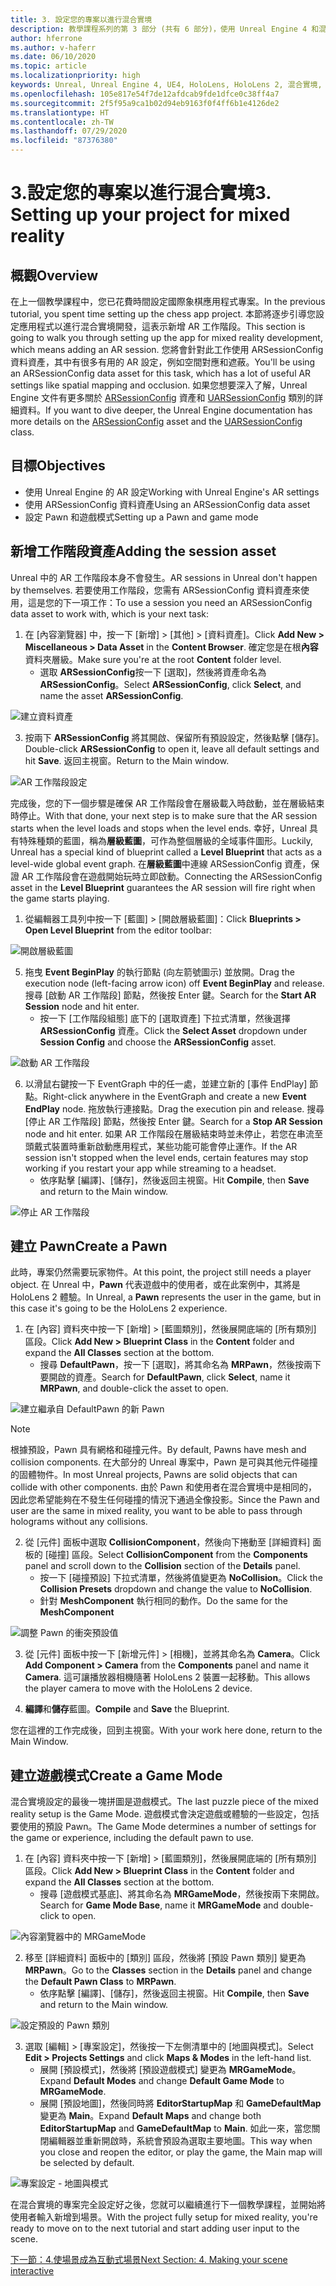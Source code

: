 ```yaml
---
title: 3. 設定您的專案以進行混合實境
description: 教學課程系列的第 3 部分 (共有 6 部分)，使用 Unreal Engine 4 和混合實境工具組 UX 工具外掛程式來建置簡單的國際象棋應用程式
author: hferrone
ms.author: v-haferr
ms.date: 06/10/2020
ms.topic: article
ms.localizationpriority: high
keywords: Unreal, Unreal Engine 4, UE4, HoloLens, HoloLens 2, 混合實境, 教學課程, 開始使用, mrtk, uxt, UX 工具, 文件
ms.openlocfilehash: 105e817e54f7de12afdcab9fde1dfce0c38ff4a7
ms.sourcegitcommit: 2f5f95a9ca1b02d94eb9163f0f4ff6b1e4126de2
ms.translationtype: HT
ms.contentlocale: zh-TW
ms.lasthandoff: 07/29/2020
ms.locfileid: "87376380"
---
```

# <a name="3-setting-up-your-project-for-mixed-reality"></a><span data-ttu-id="f2383-104">3.設定您的專案以進行混合實境</span><span class="sxs-lookup"><span data-stu-id="f2383-104">3. Setting up your project for mixed reality</span></span>

## <a name="overview"></a><span data-ttu-id="f2383-105">概觀</span><span class="sxs-lookup"><span data-stu-id="f2383-105">Overview</span></span>

<span data-ttu-id="f2383-106">在上一個教學課程中，您已花費時間設定國際象棋應用程式專案。</span><span class="sxs-lookup"><span data-stu-id="f2383-106">In the previous tutorial, you spent time setting up the chess app project.</span></span> <span data-ttu-id="f2383-107">本節將逐步引導您設定應用程式以進行混合實境開發，這表示新增 AR 工作階段。</span><span class="sxs-lookup"><span data-stu-id="f2383-107">This section is going to walk you through setting up the app for mixed reality development, which means adding an AR session.</span></span> <span data-ttu-id="f2383-108">您將會針對此工作使用 ARSessionConfig 資料資產，其中有很多有用的 AR 設定，例如空間對應和遮蔽。</span><span class="sxs-lookup"><span data-stu-id="f2383-108">You'll be using an ARSessionConfig data asset for this task, which has a lot of useful AR settings like spatial mapping and occlusion.</span></span> <span data-ttu-id="f2383-109">如果您想要深入了解，Unreal Engine 文件有更多關於 [ARSessionConfig](https://docs.unrealengine.com/en-US/PythonAPI/class/ARSessionConfig.html) 資產和 [UARSessionConfig](https://docs.unrealengine.com/en-US/API/Runtime/AugmentedReality/UARSessionConfig/index.html) 類別的詳細資料。</span><span class="sxs-lookup"><span data-stu-id="f2383-109">If you want to dive deeper, the Unreal Engine documentation has more details on the [ARSessionConfig](https://docs.unrealengine.com/en-US/PythonAPI/class/ARSessionConfig.html) asset and the [UARSessionConfig](https://docs.unrealengine.com/en-US/API/Runtime/AugmentedReality/UARSessionConfig/index.html) class.</span></span>

## <a name="objectives"></a><span data-ttu-id="f2383-110">目標</span><span class="sxs-lookup"><span data-stu-id="f2383-110">Objectives</span></span>
* <span data-ttu-id="f2383-111">使用 Unreal Engine 的 AR 設定</span><span class="sxs-lookup"><span data-stu-id="f2383-111">Working with Unreal Engine's AR settings</span></span> 
* <span data-ttu-id="f2383-112">使用 ARSessionConfig 資料資產</span><span class="sxs-lookup"><span data-stu-id="f2383-112">Using an ARSessionConfig data asset</span></span>
* <span data-ttu-id="f2383-113">設定 Pawn 和遊戲模式</span><span class="sxs-lookup"><span data-stu-id="f2383-113">Setting up a Pawn and game mode</span></span>

## <a name="adding-the-session-asset"></a><span data-ttu-id="f2383-114">新增工作階段資產</span><span class="sxs-lookup"><span data-stu-id="f2383-114">Adding the session asset</span></span>
<span data-ttu-id="f2383-115">Unreal 中的 AR 工作階段本身不會發生。</span><span class="sxs-lookup"><span data-stu-id="f2383-115">AR sessions in Unreal don't happen by themselves.</span></span> <span data-ttu-id="f2383-116">若要使用工作階段，您需有 ARSessionConfig 資料資產來使用，這是您的下一項工作：</span><span class="sxs-lookup"><span data-stu-id="f2383-116">To use a session you need an ARSessionConfig data asset to work with, which is your next task:</span></span>

1. <span data-ttu-id="f2383-117">在 [內容瀏覽器] 中，按一下 [新增] > [其他] > [資料資產]。</span><span class="sxs-lookup"><span data-stu-id="f2383-117">Click **Add New > Miscellaneous > Data Asset** in the **Content Browser**.</span></span> <span data-ttu-id="f2383-118">確定您是在根**內容**資料夾層級。</span><span class="sxs-lookup"><span data-stu-id="f2383-118">Make sure you're at the root **Content** folder level.</span></span> 
    * <span data-ttu-id="f2383-119">選取 **ARSessionConfig**按一下 [選取]，然後將資產命名為 **ARSessionConfig**。</span><span class="sxs-lookup"><span data-stu-id="f2383-119">Select **ARSessionConfig**, click **Select**, and name the asset **ARSessionConfig**.</span></span>

![建立資料資產](images/unreal-uxt/3-createasset.PNG)

3. <span data-ttu-id="f2383-121">按兩下 **ARSessionConfig** 將其開啟、保留所有預設設定，然後點擊 [儲存]。</span><span class="sxs-lookup"><span data-stu-id="f2383-121">Double-click **ARSessionConfig** to open it, leave all default settings and hit **Save**.</span></span> <span data-ttu-id="f2383-122">返回主視窗。</span><span class="sxs-lookup"><span data-stu-id="f2383-122">Return to the Main window.</span></span> 

![AR 工作階段設定](images/unreal-uxt/3-arsessionconfig.PNG)

<span data-ttu-id="f2383-124">完成後，您的下一個步驟是確保 AR 工作階段會在層級載入時啟動，並在層級結束時停止。</span><span class="sxs-lookup"><span data-stu-id="f2383-124">With that done, your next step is to make sure that the AR session starts when the level loads and stops when the level ends.</span></span> <span data-ttu-id="f2383-125">幸好，Unreal 具有特殊種類的藍圖，稱為**層級藍圖**，可作為整個層級的全域事件圖形。</span><span class="sxs-lookup"><span data-stu-id="f2383-125">Luckily, Unreal has a special kind of blueprint called a **Level Blueprint** that acts as a level-wide global event graph.</span></span> <span data-ttu-id="f2383-126">在**層級藍圖**中連線 ARSessionConfig 資產，保證 AR 工作階段會在遊戲開始玩時立即啟動。</span><span class="sxs-lookup"><span data-stu-id="f2383-126">Connecting the ARSessionConfig asset in the **Level Blueprint** guarantees the AR session will fire right when the game starts playing.</span></span>

1. <span data-ttu-id="f2383-127">從編輯器工具列中按一下 [藍圖] > [開啟層級藍圖]：</span><span class="sxs-lookup"><span data-stu-id="f2383-127">Click **Blueprints > Open Level Blueprint** from the editor toolbar:</span></span> 

![開啟層級藍圖](images/unreal-uxt/3-level-blueprint.PNG)

5. <span data-ttu-id="f2383-129">拖曳 **Event BeginPlay** 的執行節點 (向左箭號圖示) 並放開。</span><span class="sxs-lookup"><span data-stu-id="f2383-129">Drag the execution node (left-facing arrow icon) off **Event BeginPlay** and release.</span></span> <span data-ttu-id="f2383-130">搜尋 [啟動 AR 工作階段] 節點，然後按 Enter 鍵。</span><span class="sxs-lookup"><span data-stu-id="f2383-130">Search for the **Start AR Session** node and hit enter.</span></span>  
    * <span data-ttu-id="f2383-131">按一下 [工作階段組態] 底下的 [選取資產] 下拉式清單，然後選擇 **ARSessionConfig** 資產。</span><span class="sxs-lookup"><span data-stu-id="f2383-131">Click the **Select Asset** dropdown under **Session Config** and choose the **ARSessionConfig** asset.</span></span> 

![啟動 AR 工作階段](images/unreal-uxt/3-start-ar-session.PNG)

6. <span data-ttu-id="f2383-133">以滑鼠右鍵按一下 EventGraph 中的任一處，並建立新的 [事件 EndPlay] 節點。</span><span class="sxs-lookup"><span data-stu-id="f2383-133">Right-click anywhere in the EventGraph and create a new **Event EndPlay** node.</span></span> <span data-ttu-id="f2383-134">拖放執行連接點。</span><span class="sxs-lookup"><span data-stu-id="f2383-134">Drag the execution pin and release.</span></span> <span data-ttu-id="f2383-135">搜尋 [停止 AR 工作階段] 節點，然後按 Enter 鍵。</span><span class="sxs-lookup"><span data-stu-id="f2383-135">Search for a **Stop AR Session** node and hit enter.</span></span> <span data-ttu-id="f2383-136">如果 AR 工作階段在層級結束時並未停止，若您在串流至頭戴式裝置時重新啟動應用程式，某些功能可能會停止運作。</span><span class="sxs-lookup"><span data-stu-id="f2383-136">If the AR session isn't stopped when the level ends, certain features may stop working if you restart your app while streaming to a headset.</span></span> 
    * <span data-ttu-id="f2383-137">依序點擊 [編譯]、[儲存]，然後返回主視窗。</span><span class="sxs-lookup"><span data-stu-id="f2383-137">Hit **Compile**, then **Save** and return to the Main window.</span></span>

![停止 AR 工作階段](images/unreal-uxt/3-stoparsession.PNG)

## <a name="create-a-pawn"></a><span data-ttu-id="f2383-139">建立 Pawn</span><span class="sxs-lookup"><span data-stu-id="f2383-139">Create a Pawn</span></span>
<span data-ttu-id="f2383-140">此時，專案仍然需要玩家物件。</span><span class="sxs-lookup"><span data-stu-id="f2383-140">At this point, the project still needs a player object.</span></span> <span data-ttu-id="f2383-141">在 Unreal 中，**Pawn** 代表遊戲中的使用者，或在此案例中，其將是 HoloLens 2 體驗。</span><span class="sxs-lookup"><span data-stu-id="f2383-141">In Unreal, a **Pawn** represents the user in the game, but in this case it's going to be the HoloLens 2 experience.</span></span>

1. <span data-ttu-id="f2383-142">在 [內容] 資料夾中按一下 [新增] > [藍圖類別]，然後展開底端的 [所有類別] 區段。</span><span class="sxs-lookup"><span data-stu-id="f2383-142">Click **Add New > Blueprint Class** in the **Content** folder and expand the **All Classes** section at the bottom.</span></span> 
    * <span data-ttu-id="f2383-143">搜尋 **DefaultPawn**，按一下 [選取]，將其命名為 **MRPawn**，然後按兩下要開啟的資產。</span><span class="sxs-lookup"><span data-stu-id="f2383-143">Search for **DefaultPawn**, click **Select**, name it **MRPawn**, and double-click the asset to open.</span></span> 

![建立繼承自 DefaultPawn 的新 Pawn](images/unreal-uxt/3-defaultpawn.PNG)

> [!NOTE]
> <span data-ttu-id="f2383-145">根據預設，Pawn 具有網格和碰撞元件。</span><span class="sxs-lookup"><span data-stu-id="f2383-145">By default, Pawns have mesh and collision components.</span></span> <span data-ttu-id="f2383-146">在大部分的 Unreal 專案中，Pawn 是可與其他元件碰撞的固體物件。</span><span class="sxs-lookup"><span data-stu-id="f2383-146">In most Unreal projects, Pawns are solid objects that can collide with other components.</span></span> <span data-ttu-id="f2383-147">由於 Pawn 和使用者在混合實境中是相同的，因此您希望能夠在不發生任何碰撞的情況下通過全像投影。</span><span class="sxs-lookup"><span data-stu-id="f2383-147">Since the Pawn and user are the same in mixed reality, you want to be able to pass through holograms without any collisions.</span></span> 

2. <span data-ttu-id="f2383-148">從 [元件] 面板中選取 **CollisionComponent**，然後向下捲動至 [詳細資料] 面板的 [碰撞] 區段。</span><span class="sxs-lookup"><span data-stu-id="f2383-148">Select **CollisionComponent** from the **Components** panel and scroll down to the **Collision** section of the **Details** panel.</span></span> 
    * <span data-ttu-id="f2383-149">按一下 [碰撞預設] 下拉式清單，然後將值變更為 **NoCollision**。</span><span class="sxs-lookup"><span data-stu-id="f2383-149">Click the **Collision Presets** dropdown and change the value to **NoCollision**.</span></span> 
    * <span data-ttu-id="f2383-150">針對 **MeshComponent** 執行相同的動作。</span><span class="sxs-lookup"><span data-stu-id="f2383-150">Do the same for the **MeshComponent**</span></span>

![調整 Pawn 的衝突預設值](images/unreal-uxt/3-nocollision.PNG)

3. <span data-ttu-id="f2383-152">從 [元件] 面板中按一下 [新增元件] > [相機]，並將其命名為 **Camera**。</span><span class="sxs-lookup"><span data-stu-id="f2383-152">Click **Add Component > Camera** from the **Components** panel and name it **Camera**.</span></span> <span data-ttu-id="f2383-153">這可讓播放器相機隨著 HoloLens 2 裝置一起移動。</span><span class="sxs-lookup"><span data-stu-id="f2383-153">This allows the player camera to move with the HoloLens 2 device.</span></span>

4. <span data-ttu-id="f2383-154">**編譯**和**儲存**藍圖。</span><span class="sxs-lookup"><span data-stu-id="f2383-154">**Compile** and **Save** the Blueprint.</span></span>

<span data-ttu-id="f2383-155">您在這裡的工作完成後，回到主視窗。</span><span class="sxs-lookup"><span data-stu-id="f2383-155">With your work here done, return to the Main Window.</span></span>

## <a name="create-a-game-mode"></a><span data-ttu-id="f2383-156">建立遊戲模式</span><span class="sxs-lookup"><span data-stu-id="f2383-156">Create a Game Mode</span></span>
<span data-ttu-id="f2383-157">混合實境設定的最後一塊拼圖是遊戲模式。</span><span class="sxs-lookup"><span data-stu-id="f2383-157">The last puzzle piece of the mixed reality setup is the Game Mode.</span></span> <span data-ttu-id="f2383-158">遊戲模式會決定遊戲或體驗的一些設定，包括要使用的預設 Pawn。</span><span class="sxs-lookup"><span data-stu-id="f2383-158">The Game Mode determines a number of settings for the game or experience, including the default pawn to use.</span></span>

1.  <span data-ttu-id="f2383-159">在 [內容] 資料夾中按一下 [新增] > [藍圖類別]，然後展開底端的 [所有類別] 區段。</span><span class="sxs-lookup"><span data-stu-id="f2383-159">Click **Add New > Blueprint Class** in the **Content** folder and expand the **All Classes** section at the bottom.</span></span> 
    * <span data-ttu-id="f2383-160">搜尋 [遊戲模式基底]、將其命名為 **MRGameMode**，然後按兩下來開啟。</span><span class="sxs-lookup"><span data-stu-id="f2383-160">Search for **Game Mode Base**, name it **MRGameMode** and double-click to open.</span></span> 

![內容瀏覽器中的 MRGameMode](images/unreal-uxt/3-gamemode.PNG)

2.  <span data-ttu-id="f2383-162">移至 [詳細資料] 面板中的 [類別] 區段，然後將 [預設 Pawn 類別] 變更為 **MRPawn**。</span><span class="sxs-lookup"><span data-stu-id="f2383-162">Go to the **Classes** section in the **Details** panel and change the **Default Pawn Class** to **MRPawn**.</span></span> 
    * <span data-ttu-id="f2383-163">依序點擊 [編譯]、[儲存]，然後返回主視窗。</span><span class="sxs-lookup"><span data-stu-id="f2383-163">Hit **Compile**, then **Save** and return to the Main window.</span></span> 

![設定預設的 Pawn 類別](images/unreal-uxt/3-setpawn.PNG)

3.  <span data-ttu-id="f2383-165">選取 [編輯] > [專案設定]，然後按一下左側清單中的 [地圖與模式]。</span><span class="sxs-lookup"><span data-stu-id="f2383-165">Select **Edit > Projects Settings** and click **Maps & Modes** in the left-hand list.</span></span> 
    * <span data-ttu-id="f2383-166">展開 [預設模式]，然後將 [預設遊戲模式] 變更為 **MRGameMode**。</span><span class="sxs-lookup"><span data-stu-id="f2383-166">Expand **Default Modes** and change **Default Game Mode** to **MRGameMode**.</span></span> 
    * <span data-ttu-id="f2383-167">展開 [預設地圖]，然後同時將 **EditorStartupMap** 和 **GameDefaultMap** 變更為 **Main**。</span><span class="sxs-lookup"><span data-stu-id="f2383-167">Expand **Default Maps** and change both **EditorStartupMap** and **GameDefaultMap** to **Main**.</span></span> <span data-ttu-id="f2383-168">如此一來，當您關閉編輯器並重新開啟時，系統會預設為選取主要地圖。</span><span class="sxs-lookup"><span data-stu-id="f2383-168">This way when you close and reopen the editor, or play the game, the Main map will be selected by default.</span></span>

![專案設定 - 地圖與模式](images/unreal-uxt/3-mapsandmodes.PNG)

<span data-ttu-id="f2383-170">在混合實境的專案完全設定好之後，您就可以繼續進行下一個教學課程，並開始將使用者輸入新增到場景。</span><span class="sxs-lookup"><span data-stu-id="f2383-170">With the project fully setup for mixed reality, you're ready to move on to the next tutorial and start adding user input to the scene.</span></span> 

[<span data-ttu-id="f2383-171">下一節：4.使場景成為互動式場景</span><span class="sxs-lookup"><span data-stu-id="f2383-171">Next Section: 4. Making your scene interactive</span></span>](unreal-uxt-ch4.md)